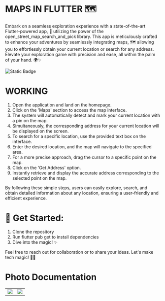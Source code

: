 # MAPS IN FLUTTER 🗺️ 
<p> Embark on a seamless exploration experience with a state-of-the-art Flutter-powered app, 🚀 utilizing the power of the open_street_map_search_and_pick library. This app is meticulously crafted to enhance your adventures by seamlessly integrating maps, 🗺️ allowing you to effortlessly obtain your current location or search for any address. Elevate your exploration game with precision and ease, all within the palm of your hand. 🌍✨ </p>

![Static Badge](https://img.shields.io/badge/Flutter-blue?style=flat)

# WORKING
<ol>
  <li>Open the application and land on the homepage.</li>
  <li>Click on the 'Maps' section to access the map interface.</li>
  <li>The system will automatically detect and mark your current location with a pin on the map.</li>
  <li>Simultaneously, the corresponding address for your current location will be displayed on the screen.</li>
  <li>To search for a specific location, use the provided text box on the interface.</li>
  <li>Enter the desired location, and the map will navigate to the specified area.</li>
  <li>For a more precise approach, drag the cursor to a specific point on the map.</li>
  <li>Click on the 'Get Address' option.</li>
  <li>Instantly retrieve and display the accurate address corresponding to the selected point on the map.</li>
</ol>

<p>By following these simple steps, users can easily explore, search, and obtain detailed information about any location, ensuring a user-friendly and efficient experience.</p>


# 🚩 Get Started:
<ol>
  <li>Clone the repository</li>
  <li>Run flutter pub get to install dependencies</li>
  <li>Dive into the magic! ✨</li>
</ol>
<p>Feel free to reach out for collaboration or to share your ideas. Let's make tech magic! 🚀✨</p>

# Photo Documentation
<table style="width: 99%;">
  <tr>
   
  <td style="width: 50%;">
   <img src= "https://github.com/yarasfand/apponmaps/assets/133318363/4d1b1276-7f44-43ba-a8f8-6519ace66548"></img>
  </td>

  <td style="width: 50%;">
          <img src= "https://github.com/yarasfand/apponmaps/assets/133318363/a3247e81-4133-48b3-a736-5e79dced969e"></img>
   </td>
   
  </tr>
</table>



